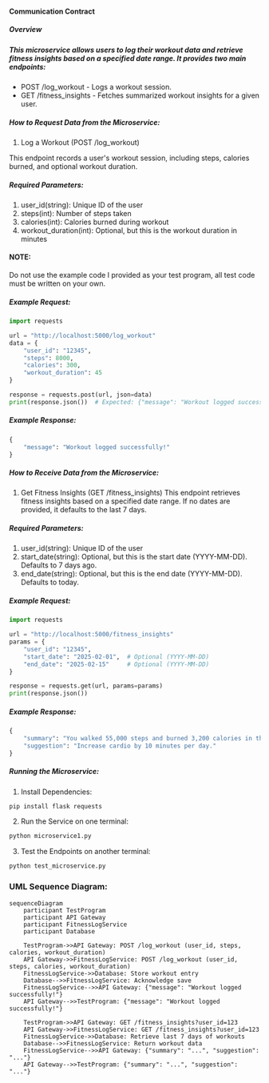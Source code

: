 #### Communication Contract
##### Overview

##### This microservice allows users to log their workout data and retrieve fitness insights based on a specified date range. It provides two main endpoints:

- POST /log_workout - Logs a workout session.
- GET /fitness_insights - Fetches summarized workout insights for a given user.

##### How to Request Data from the Microservice:
1. Log a Workout (POST /log_workout)

This endpoint records a user's workout session, including steps, calories burned, and optional workout duration.

##### Required Parameters:
1. user_id(string): Unique ID of the user
2. steps(int): Number of steps taken
3. calories(int): Calories burned during workout
4. workout_duration(int): Optional, but this is the workout duration in minutes

#### NOTE:
Do not use the example code I provided as your test program, all test code must be written on your own.

##### Example Request:

```python
import requests

url = "http://localhost:5000/log_workout"
data = {
    "user_id": "12345",
    "steps": 8000,
    "calories": 300,
    "workout_duration": 45
}

response = requests.post(url, json=data)
print(response.json())  # Expected: {"message": "Workout logged successfully!"}
```

##### Example Response:

```python
{
    "message": "Workout logged successfully!"
}
```

##### How to Receive Data from the Microservice:
1. Get Fitness Insights (GET /fitness_insights)
This endpoint retrieves fitness insights based on a specified date range. If no dates are provided, it defaults to the last 7 days.

##### Required Parameters:
1. user_id(string): Unique ID of the user
2. start_date(string): Optional,  but this is the start date (YYYY-MM-DD). Defaults to 7 days ago.
3. end_date(string): Optional, but this is the end date (YYYY-MM-DD). Defaults to today.

##### Example Request:

```python
import requests

url = "http://localhost:5000/fitness_insights"
params = {
    "user_id": "12345",
    "start_date": "2025-02-01",  # Optional (YYYY-MM-DD)
    "end_date": "2025-02-15"     # Optional (YYYY-MM-DD)
}

response = requests.get(url, params=params)
print(response.json())
```

##### Example Response:

```python
{
    "summary": "You walked 55,000 steps and burned 3,200 calories in this period.",
    "suggestion": "Increase cardio by 10 minutes per day."
}
```

##### Running the Microservice:
1. Install Dependencies:
```bash
pip install flask requests
```
2. Run the Service on one terminal:
```bash
python microservice1.py
```
3. Test the Endpoints on another terminal:
```bash
python test_microservice.py
```

### UML Sequence Diagram:
```mermaid
sequenceDiagram
    participant TestProgram
    participant API Gateway
    participant FitnessLogService
    participant Database

    TestProgram->>API Gateway: POST /log_workout (user_id, steps, calories, workout_duration)
    API Gateway->>FitnessLogService: POST /log_workout (user_id, steps, calories, workout_duration)
    FitnessLogService->>Database: Store workout entry
    Database-->>FitnessLogService: Acknowledge save
    FitnessLogService-->>API Gateway: {"message": "Workout logged successfully!"}
    API Gateway-->>TestProgram: {"message": "Workout logged successfully!"}

    TestProgram->>API Gateway: GET /fitness_insights?user_id=123
    API Gateway->>FitnessLogService: GET /fitness_insights?user_id=123
    FitnessLogService->>Database: Retrieve last 7 days of workouts
    Database-->>FitnessLogService: Return workout data
    FitnessLogService-->>API Gateway: {"summary": "...", "suggestion": "..."}
    API Gateway-->>TestProgram: {"summary": "...", "suggestion": "..."}

```

